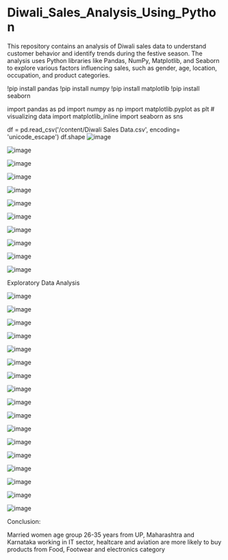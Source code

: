 # Diwali_Sales_Analysis_Using_Python
This repository contains an analysis of Diwali sales data to understand customer behavior and identify trends during the festive season. The analysis uses Python libraries like Pandas, NumPy, Matplotlib, and Seaborn to explore various factors influencing sales, such as gender, age, location, occupation, and product categories.

!pip install pandas
!pip install numpy
!pip install matplotlib
!pip install seaborn

import pandas as pd
import numpy as np
import matplotlib.pyplot as plt # visualizing data
import matplotlib_inline
import seaborn as sns

df = pd.read_csv('/content/Diwali Sales Data.csv', encoding= 'unicode_escape')
df.shape
![image](https://github.com/user-attachments/assets/3dc74318-b5db-4b32-a3a9-4f24ae24a7d4)

![image](https://github.com/user-attachments/assets/4cb4b634-4cb5-4c7f-97eb-b8e0d2ca9f6d)

![image](https://github.com/user-attachments/assets/dc167468-016a-4cdd-9a23-879b006a4972)

![image](https://github.com/user-attachments/assets/a08a7d38-41b7-495b-b709-c76667010c25)

![image](https://github.com/user-attachments/assets/90e28e5a-0ee7-4b13-9fbb-ff5d2bb263f5)

![image](https://github.com/user-attachments/assets/e2af29a0-bd07-4523-af07-45d7dfdbe801)

![image](https://github.com/user-attachments/assets/a2a8b64f-465b-43bc-a0f4-e452f2f4533a)

![image](https://github.com/user-attachments/assets/f533d40f-b4c2-4fce-bd34-e471202e66e7)

![image](https://github.com/user-attachments/assets/084d1541-1613-4849-a222-984e872b185c)

![image](https://github.com/user-attachments/assets/e6f2b336-bdc8-4b0c-adf2-f7741540bbc8)

![image](https://github.com/user-attachments/assets/a5e1cad4-3656-4787-950d-6ad66448e17e)

Exploratory Data Analysis

![image](https://github.com/user-attachments/assets/ed1ac493-1560-4324-a5f7-c9e719601a98)

![image](https://github.com/user-attachments/assets/1c373efd-df58-4dfe-89c1-c5805996b49f)

![image](https://github.com/user-attachments/assets/82e9e34c-9d61-47f1-9887-1ecff6809e14)

![image](https://github.com/user-attachments/assets/357253ef-38b1-4e1f-a77f-16885f872c68)

![image](https://github.com/user-attachments/assets/70b7cb20-eaff-4569-a0d4-a0fcdb147d1b)

![image](https://github.com/user-attachments/assets/5c07e376-e438-482a-8a85-8cc8eb22280c)

![image](https://github.com/user-attachments/assets/8642fbb5-0bd3-47bb-a825-6e654ee82785)

![image](https://github.com/user-attachments/assets/14c7926c-3a90-4232-810a-87e50a136ce5)

![image](https://github.com/user-attachments/assets/bdbe123c-be35-4d81-9999-e8efaffca6c5)

![image](https://github.com/user-attachments/assets/6a5d02dc-9efc-4de9-a7c9-9f39977ad559)

![image](https://github.com/user-attachments/assets/7272208a-fdb3-468b-9dd2-65e0bb231f11)

![image](https://github.com/user-attachments/assets/2a2d9984-ad4d-4bb4-96c7-0e3c93a06355)

![image](https://github.com/user-attachments/assets/35e88bfb-5b2b-4c13-a024-e2e4aea19e1d)

![image](https://github.com/user-attachments/assets/fb4e2d08-1620-41f1-9f3c-f8ca7c36127f)

![image](https://github.com/user-attachments/assets/e9fe0a95-2944-4fdd-9585-e513e16d4287)

![image](https://github.com/user-attachments/assets/0ac9747c-4b3d-4611-b9c2-53154d393cdf)

![image](https://github.com/user-attachments/assets/ad6f9189-296c-4a3a-8708-12c3197f25a7)


Conclusion:

Married women age group 26-35 years from UP, Maharashtra and Karnataka working in IT sector, healtcare and aviation are more likely to buy products from Food, Footwear and electronics category













